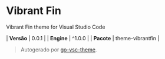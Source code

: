 # Vibrant Fin

Vibrant Fin theme for Visual Studio Code

| **Versão** | 0.0.1 |
| **Engine** | ^1.0.0 |
| **Pacote** | theme-vibrantfin |

> Autogerado por [go-vsc-theme](https://github.com/natalbu/go-vsc-theme).
